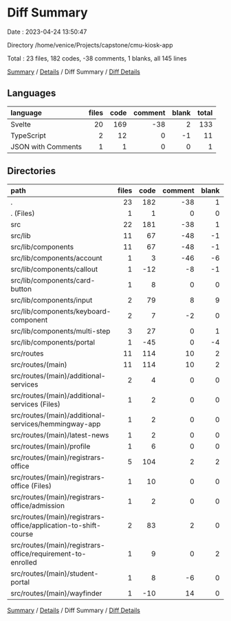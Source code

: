 # Diff Summary

Date : 2023-04-24 13:50:47

Directory /home/venice/Projects/capstone/cmu-kiosk-app

Total : 23 files,  182 codes, -38 comments, 1 blanks, all 145 lines

[Summary](results.md) / [Details](details.md) / Diff Summary / [Diff Details](diff-details.md)

## Languages
| language | files | code | comment | blank | total |
| :--- | ---: | ---: | ---: | ---: | ---: |
| Svelte | 20 | 169 | -38 | 2 | 133 |
| TypeScript | 2 | 12 | 0 | -1 | 11 |
| JSON with Comments | 1 | 1 | 0 | 0 | 1 |

## Directories
| path | files | code | comment | blank | total |
| :--- | ---: | ---: | ---: | ---: | ---: |
| . | 23 | 182 | -38 | 1 | 145 |
| . (Files) | 1 | 1 | 0 | 0 | 1 |
| src | 22 | 181 | -38 | 1 | 144 |
| src/lib | 11 | 67 | -48 | -1 | 18 |
| src/lib/components | 11 | 67 | -48 | -1 | 18 |
| src/lib/components/account | 1 | 3 | -46 | -6 | -49 |
| src/lib/components/callout | 1 | -12 | -8 | -1 | -21 |
| src/lib/components/card-button | 1 | 8 | 0 | 0 | 8 |
| src/lib/components/input | 2 | 79 | 8 | 9 | 96 |
| src/lib/components/keyboard-component | 2 | 7 | -2 | 0 | 5 |
| src/lib/components/multi-step | 3 | 27 | 0 | 1 | 28 |
| src/lib/components/portal | 1 | -45 | 0 | -4 | -49 |
| src/routes | 11 | 114 | 10 | 2 | 126 |
| src/routes/(main) | 11 | 114 | 10 | 2 | 126 |
| src/routes/(main)/additional-services | 2 | 4 | 0 | 0 | 4 |
| src/routes/(main)/additional-services (Files) | 1 | 2 | 0 | 0 | 2 |
| src/routes/(main)/additional-services/hemmingway-app | 1 | 2 | 0 | 0 | 2 |
| src/routes/(main)/latest-news | 1 | 2 | 0 | 0 | 2 |
| src/routes/(main)/profile | 1 | 6 | 0 | 0 | 6 |
| src/routes/(main)/registrars-office | 5 | 104 | 2 | 2 | 108 |
| src/routes/(main)/registrars-office (Files) | 1 | 10 | 0 | 0 | 10 |
| src/routes/(main)/registrars-office/admission | 1 | 2 | 0 | 0 | 2 |
| src/routes/(main)/registrars-office/application-to-shift-course | 2 | 83 | 2 | 0 | 85 |
| src/routes/(main)/registrars-office/requirement-to-enrolled | 1 | 9 | 0 | 2 | 11 |
| src/routes/(main)/student-portal | 1 | 8 | -6 | 0 | 2 |
| src/routes/(main)/wayfinder | 1 | -10 | 14 | 0 | 4 |

[Summary](results.md) / [Details](details.md) / Diff Summary / [Diff Details](diff-details.md)